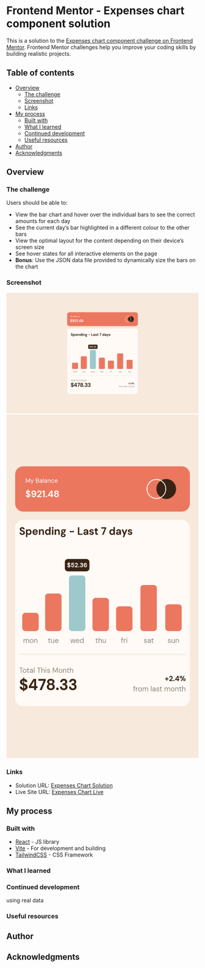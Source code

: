 # Frontend Mentor - Expenses chart component solution

This is a solution to the [Expenses chart component challenge on Frontend Mentor](https://www.frontendmentor.io/challenges/expenses-chart-component-e7yJBUdjwt). Frontend Mentor challenges help you improve your coding skills by building realistic projects. 

## Table of contents

- [Overview](#overview)
  - [The challenge](#the-challenge)
  - [Screenshot](#screenshot)
  - [Links](#links)
- [My process](#my-process)
  - [Built with](#built-with)
  - [What I learned](#what-i-learned)
  - [Continued development](#continued-development)
  - [Useful resources](#useful-resources)
- [Author](#author)
- [Acknowledgments](#acknowledgments)


## Overview

### The challenge

Users should be able to:

- View the bar chart and hover over the individual bars to see the correct amounts for each day
- See the current day’s bar highlighted in a different colour to the other bars
- View the optimal layout for the content depending on their device’s screen size
- See hover states for all interactive elements on the page
- **Bonus**: Use the JSON data file provided to dynamically size the bars on the chart

### Screenshot

![Desktop](./expenses-chart-desktop.png)
![Mobile](./expenses-chart-mobile.png)

### Links
- Solution URL: [Expenses Chart Solution](https://github.com/garyeung/Frontend-Mentor-Challenges/tree/master/expenses-chart-component-main)
- Live Site URL: [Expenses Chart Live](https://garyeung.github.io/Frontend-Mentor-Challenges/expenses-chart-component-main)

## My process

### Built with

- [React](https://reactjs.org/) - JS library
- [Vite](https://vitejs.dev/)  - For development and building 
- [TailwindCSS](https://tailwindcss.com/) - CSS Framework



### What I learned
### Continued development

using real data

### Useful resources


## Author


## Acknowledgments

